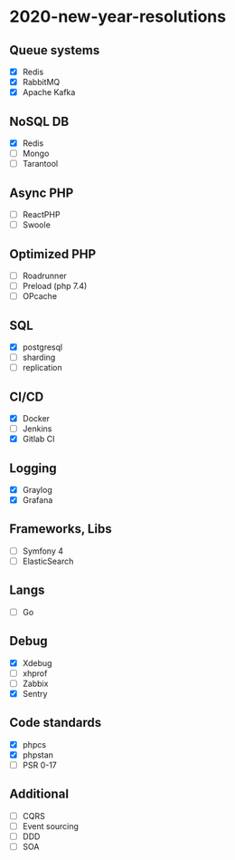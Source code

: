 # 2020-new-year-resolutions
## Queue systems
- [x] Redis
- [x] RabbitMQ
- [x] Apache Kafka
## NoSQL DB
- [x] Redis
- [ ] Mongo
- [ ] Tarantool
## Async PHP
- [ ] ReactPHP
- [ ] Swoole
## Optimized PHP
- [ ] Roadrunner
- [ ] Preload (php 7.4)
- [ ] OPcache
## SQL
- [x] postgresql
- [ ] sharding
- [ ] replication
## CI/CD
- [x] Docker
- [ ] Jenkins
- [x] Gitlab CI
## Logging
- [x] Graylog
- [x] Grafana
## Frameworks, Libs
- [ ] Symfony 4
- [ ] ElasticSearch
## Langs
- [ ] Go
## Debug
- [x] Xdebug
- [ ] xhprof
- [ ] Zabbix
- [x] Sentry
## Code standards
- [x] phpcs
- [x] phpstan
- [ ] PSR 0-17
## Additional
- [ ] CQRS
- [ ] Event sourcing
- [ ] DDD
- [ ] SOA
